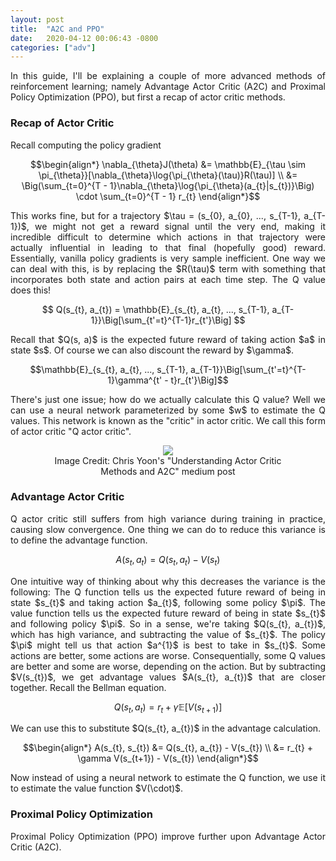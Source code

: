 ```yaml
---
layout: post
title:  "A2C and PPO"
date:   2020-04-12 00:06:43 -0800
categories: ["adv"]
---
```


<p align="justify">In this guide, I'll be explaining a couple of more advanced methods of reinforcement learning; namely Advantage Actor Critic (A2C) and Proximal Policy Optimization (PPO), but first a recap of actor critic methods.</p>

### Recap of Actor Critic

Recall computing the policy gradient

$$\begin{align*}
\nabla_{\theta}J(\theta) &= \mathbb{E}_{\tau \sim \pi_{\theta}}[\nabla_{\theta}\log{\pi_{\theta}(\tau)}R(\tau)] \\
&= \Big(\sum_{t=0}^{T - 1}\nabla_{\theta}\log{\pi_{\theta}(a_{t}|s_{t})}\Big) \cdot \sum_{t=0}^{T - 1} r_{t}
\end{align*}$$

<p align="justify">This works fine, but for a trajectory $\tau = (s_{0}, a_{0}, ..., s_{T-1}, a_{T-1})$, we might not get a reward signal until the very end, making it incredible difficult to determine which actions in that trajectory were actually influential in leading to that final (hopefully good) reward. Essentially, vanilla policy gradients is very sample inefficient. One way we can deal with this, is by replacing the $R(\tau)$ term with something that incorporates both state and action pairs at each time step. The Q value does this!</p>

$$
Q(s_{t}, a_{t}) = \mathbb{E}_{s_{t}, a_{t}, ..., s_{T-1}, a_{T-1}}\Big[\sum_{t'=t}^{T-1}r_{t'}\Big]
$$

<p align="justify">Recall that $Q(s, a)$ is the expected future reward of taking action $a$ in state $s$. Of course we can also discount the reward by $\gamma$.</p>

$$\mathbb{E}_{s_{t}, a_{t}, ..., s_{T-1}, a_{T-1}}\Big[\sum_{t'=t}^{T-1}\gamma^{t' - t}r_{t'}\Big]$$

<p align="justify">There's just one issue; how do we actually calculate this Q value? Well we can use a neural network parameterized by some $w$ to estimate the Q values. This network is known as the "critic" in actor critic. We call this form of actor critic "Q actor critic".</p>

<center>
  <div class="col-lg-12 col-md-12 col-sm-12 col-xs-12">
    <figure class="figure">
        <img src="{{site.baseurl}}/assets/A2C-PPO/actor-critic.png"/>
        <figcaption class="figure-caption text-center">Image Credit: Chris Yoon's "Understanding Actor Critic Methods and A2C" medium post</figcaption>
      </figure>   
  </div>
</center>

### Advantage Actor Critic

<p align="justify">
Q actor critic still suffers from high variance during training in practice, causing slow convergence. One thing we can do to reduce this variance is to define the advantage function.</p>

$$A(s_{t}, a_{t}) = Q(s_{t}, a_{t}) - V(s_{t})$$

<p align="justify">One intuitive way of thinking about why this decreases the variance is the following: The Q function tells us the expected future reward of being in state $s_{t}$ and taking action $a_{t}$, following some policy $\pi$. The value function tells us the expected future reward of being in state $s_{t}$ and following policy $\pi$. So in a sense, we're taking $Q(s_{t}, a_{t})$, which has high variance, and subtracting the value of $s_{t}$. The policy $\pi$ might tell us that action $a^{1}$ is best to take in $s_{t}$. Some actions are better, some actions are worse. Consequentially, some Q values are better and some are worse, depending on the action. But by subtracting $V(s_{t})$, we get advantage values $A(s_{t}, a_{t})$ that are closer together. Recall the Bellman equation.</p>

$$Q(s_{t}, a_{t}) = r_{t} + \gamma\mathbb{E}[V(s_{t+1})]$$

<p align="justify">We can use this to substitute $Q(s_{t}, a_{t})$ in the advantage calculation.</p>

$$\begin{align*}
A(s_{t}, s_{t}) &= Q(s_{t}, a_{t}) - V(s_{t}) \\
&= r_{t} + \gamma V(s_{t+1}) - V(s_{t})
\end{align*}$$

<p align="justify">Now instead of using a neural network to estimate the Q function, we use it to estimate the value function $V(\cdot)$.</p>

### Proximal Policy Optimization

<p align="justify">Proximal Policy Optimization (PPO) improve further upon Advantage Actor Critic (A2C).</p>



